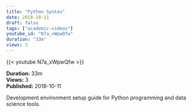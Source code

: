 ```yaml
---
title: "Python Syntax"
date: 2018-10-11
draft: false
tags: ["academic-videos"]
youtube_id: "N7a_xWpwQfw"
duration: "33m"
views: 3
---
```


{{< youtube N7a_xWpwQfw >}}

**Duration:** 33m  
**Views:** 3  
**Published:** 2018-10-11

Development environment setup guide for Python programming and data science tools.
